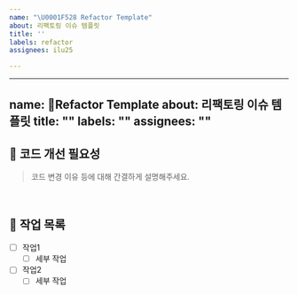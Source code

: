 ```yaml
---
name: "\U0001F528 Refactor Template"
about: 리팩토링 이슈 템플릿
title: ''
labels: refactor
assignees: ilu25

---
```


---
name: 🔨Refactor Template
about: 리팩토링 이슈 템플릿
title: ""
labels: ""
assignees: ""
---

## 🤔 코드 개선 필요성
>코드 변경 이유 등에 대해 간결하게 설명해주세요.

<br>

## 📝 작업 목록
- [ ] 작업1
    - [ ] 세부 작업
- [ ] 작업2
    - [ ] 세부 작업

<br>

<!--
## 💡 참고 자료

-->
